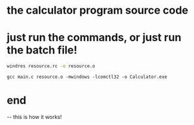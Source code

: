 # the calculator program source code
# just run the commands, or just run the batch file!
```bash
windres resource.rc -o resource.o
```
```
gcc main.c resource.o -mwindows -lcomctl32 -o Calculator.exe
```
# end
-- this is how it works!
